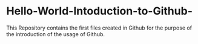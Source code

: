 # Hello-World-Intoduction-to-Github-
This Repository contains the first files created in Github for the purpose of the introduction of the usage of Github.
